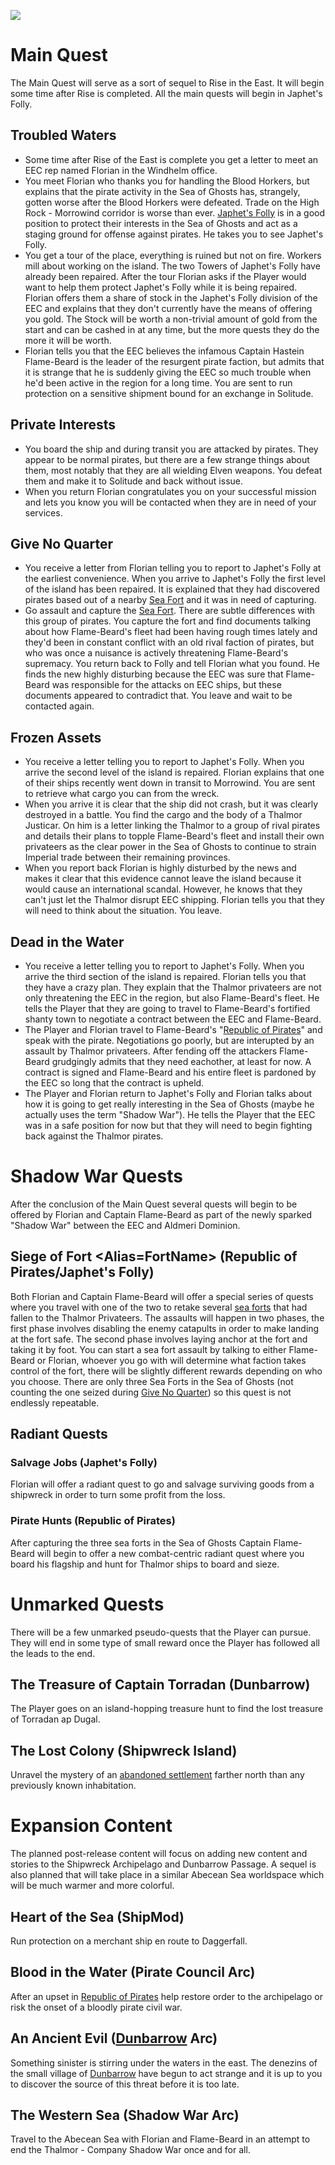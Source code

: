 ![](https://raw.githubusercontent.com/TateTaylorUSA/TateTaylorUSA/main/assets/images/northern-sea/Northern%20Sea%20Small.png)
# Main Quest

The Main Quest will serve as a sort of sequel to Rise in the East. It will begin some time after Rise is completed. All the main quests will begin in Japhet's Folly.

## Troubled Waters

- Some time after Rise of the East is complete you get a letter to meet an EEC rep named Florian in the Windhelm office.
- You meet Florian who thanks you for handling the Blood Horkers, but explains that the pirate activity in the Sea of Ghosts has, strangely, gotten worse after the Blood Horkers were defeated. Trade on the High Rock - Morrowind corridor is worse than ever. [Japhet's Folly](https://github.com/TateTaylorUSA/The-Northern-Sea/blob/main/Docs/LOCATIONS.md#japhets-folly) is in a good position to protect their interests in the Sea of Ghosts and act as a staging ground for offense against pirates. He takes you to see Japhet's Folly.
- You get a tour of the place, everything is ruined but not on fire. Workers mill about working on the island. The two Towers of Japhet's Folly have already been repaired. After the tour Florian asks if the Player would want to help them protect Japhet's Folly while it is being repaired. Florian offers them a share of stock in the Japhet's Folly division of the EEC and explains that they don't currently have the means of offering you gold. The Stock will be worth a non-trivial amount of gold from the start and can be cashed in at any time, but the more quests they do the more it will be worth.
- Florian tells you that the EEC believes the infamous Captain Hastein Flame-Beard is the leader of the resurgent pirate faction, but admits that it is strange that he is suddenly giving the EEC so much trouble when he'd been active in the region for a long time. You are sent to run protection on a sensitive shipment bound for an exchange in Solitude. 

## Private Interests

- You board the ship and during transit you are attacked by pirates. They appear to be normal pirates, but there are a few strange things about them, most notably that they are all wielding Elven weapons. You defeat them and make it to Solitude and back without issue.
- When you return Florian congratulates you on your successful mission and lets you know you will be contacted when they are in need of your services.

## Give No Quarter

- You receive a letter from Florian telling you to report to Japhet's Folly at the earliest convenience. When you arrive to Japhet's Folly the first level of the island has been repaired. It is explained that they had discovered pirates based out of a nearby [Sea Fort](https://github.com/TateTaylorUSA/The-Northern-Sea/blob/main/Docs/LOCATIONS.md#fort-seagard) and it was in need of capturing.
- Go assault and capture the [Sea Fort](https://github.com/TateTaylorUSA/The-Northern-Sea/blob/main/Docs/LOCATIONS.md#fort-seagard). There are subtle differences with this group of pirates. You capture the fort and find documents talking about how Flame-Beard's fleet had been having rough times lately and they'd been in constant conflict with an old rival faction of pirates, but who was once a nuisance is actively threatening Flame-Beard's supremacy. You return back to Folly and tell Florian what you found. He finds the new highly disturbing because the EEC was sure that Flame-Beard was responsible for the attacks on EEC ships, but these documents appeared to contradict that. You leave and wait to be contacted again.

## Frozen Assets

- You receive a letter telling you to report to Japhet's Folly. When you arrive the second level of the island is repaired. Florian explains that one of their ships recently went down in transit to Morrowind. You are sent to retrieve what cargo you can from the wreck. 
- When you arrive it is clear that the ship did not crash, but it was clearly destroyed in a battle. You find the cargo and the body of a Thalmor Justicar. On him is a letter linking the Thalmor to a group of rival pirates and details their plans to topple Flame-Beard's fleet and install their own privateers as the clear power in the Sea of Ghosts to continue to strain Imperial trade between their remaining provinces.
- When you report back Florian is highly disturbed by the news and makes it clear that this evidence cannot leave the island because it would cause an international scandal. However, he knows that they can't just let the Thalmor disrupt EEC shipping. Florian tells you that they will need to think about the situation. You leave.

## Dead in the Water

- You receive a letter telling you to report to Japhet's Folly. When you arrive the third section of the island is repaired. Florian tells you that they have a crazy plan. They explain that the Thalmor privateers are not only threatening the EEC in the region, but also Flame-Beard's fleet. He tells the Player that they are going to travel to Flame-Beard's fortified shanty town to negotiate a contract between the EEC and Flame-Beard. 
- The Player and Florian travel to Flame-Beard's "[Republic of Pirates](https://github.com/TateTaylorUSA/The-Northern-Sea/blob/main/Docs/LOCATIONS.md#republic-of-pirates)" and speak with the pirate. Negotiations go poorly, but are interupted by an assault by Thalmor privateers. After fending off the attackers Flame-Beard grudgingly admits that they need eachother, at least for now. A contract is signed and Flame-Beard and his entire fleet is pardoned by the EEC so long that the contract is upheld.
- The Player and Florian return to Japhet's Folly and Florian talks about how it is going to get really interesting in the Sea of Ghosts (maybe he actually uses the term "Shadow War"). He tells the Player that the EEC was in a safe position for now but that they will need to begin fighting back against the Thalmor pirates.

# Shadow War Quests

After the conclusion of the Main Quest several quests will begin to be offered by Florian and Captain Flame-Beard as part of the newly sparked "Shadow War" between the EEC and Aldmeri Dominion.

## Siege of Fort <Alias=FortName> (Republic of Pirates/Japhet's Folly)

Both Florian and Captain Flame-Beard will offer a special series of quests where you travel with one of the two to retake several [sea forts](https://github.com/TateTaylorUSA/The-Northern-Sea/blob/main/Docs/LOCATIONS.md#sea-forts) that had fallen to the Thalmor Privateers. The assaults will happen in two phases, the first phase involves disabling the enemy catapults in order to make landing at the fort safe. The second phase involves laying anchor at the fort and taking it by foot. You can start a sea fort assault by talking to either Flame-Beard or Florian, whoever you go with will determine what faction takes control of the fort, there will be slightly different rewards depending on who you choose.  There are only three Sea Forts in the Sea of Ghosts (not counting the one seized during [Give No Quarter](https://github.com/TateTaylorUSA/The-Northern-Sea/blob/main/Docs/QUESTS.md#give-no-quarter)) so this quest is not endlessly repeatable.

## Radiant Quests

### Salvage Jobs (Japhet's Folly)

Florian will offer a radiant quest to go and salvage surviving goods from a shipwreck in order to turn some profit from the loss.

### Pirate Hunts (Republic of Pirates)

After capturing the three sea forts in the Sea of Ghosts Captain Flame-Beard will begin to offer a new combat-centric radiant quest where you board his flagship and hunt for Thalmor ships to board and sieze.

# Unmarked Quests

There will be a few unmarked pseudo-quests that the Player can pursue. They will end in some type of small reward once the Player has followed all the leads to the end.

## The Treasure of Captain Torradan (Dunbarrow)

The Player goes on an island-hopping treasure hunt to find the lost treasure of Torradan ap Dugal.

## The Lost Colony (Shipwreck Island)

Unravel the mystery of an [abandoned settlement](https://github.com/TateTaylorUSA/The-Northern-Sea/blob/main/Docs/LOCATIONS.md#abandoned-settlement) farther north than any previously known inhabitation.

# Expansion Content

The planned post-release content will focus on adding new content and stories to the Shipwreck Archipelago and Dunbarrow Passage. A sequel is also planned that will take place in a similar Abecean Sea worldspace which will be much warmer and more colorful.

## Heart of the Sea (ShipMod)

Run protection on a merchant ship en route to Daggerfall. 

## Blood in the Water (Pirate Council Arc)

After an upset in [Republic of Pirates](https://github.com/TateTaylorUSA/The-Northern-Sea/blob/main/Docs/LOCATIONS.md#republic-of-pirates) help restore order to the archipelago or risk the onset of a bloodly pirate civil war.

## An Ancient Evil ([Dunbarrow](https://github.com/TateTaylorUSA/The-Northern-Sea/blob/main/Docs/LOCATIONS.md#dunbarrow) Arc)

Something sinister is stirring under the waters in the east. The denezins of the small village of [Dunbarrow](https://github.com/TateTaylorUSA/The-Northern-Sea/blob/main/Docs/LOCATIONS.md#dunbarrow) have begun to act strange and it is up to you to discover the source of this threat before it is too late.

## The Western Sea (Shadow War Arc)

Travel to the Abecean Sea with Florian and Flame-Beard in an attempt to end the Thalmor - Company Shadow War once and for all.

